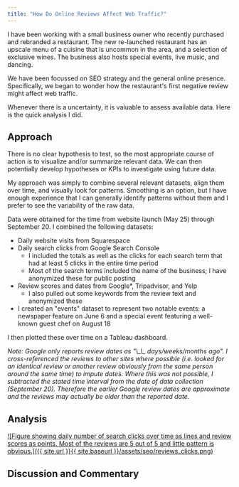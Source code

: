 ```yaml
---
title: "How Do Online Reviews Affect Web Traffic?"
---
```



I have been working with a small business owner who recently purchased and
rebranded a restaurant. The new re-launched restaurant has an upscale menu of
a cuisine that is uncommon in the area, and a selection of exclusive wines. The
business also hosts special events, live music, and dancing.

We have been focussed on SEO strategy and the general online presence.
Specifically, we began to wonder how the restaurant's first negative review
might affect web traffic.

Whenever there is a uncertainty, it is valuable to assess available data. Here
is the quick analysis I did.


## Approach

There is no clear hypothesis to test, so the most appropriate course of action
is to visualize and/or summarize relevant data. We can then potentially develop
hypotheses or KPIs to investigate using future data.

My approach was simply to combine several relevant datasets, align them over
time, and visually look for patterns. Smoothing is an option, but I have enough
experience that I can generally identify patterns without them and I prefer to
see the variability of the raw data.

Data were obtained for the time from website launch (May 25) through
September 20. I combined the following datasets:

<script style="text/javascript">
function toggleFootnote(id){
  if(document.getElementById(id).style.display == 'none'){
    document.getElementById(id).style.display = 'inline'
  }else{
    document.getElementById(id).style.display = 'none'
  }
}
</script>

- Daily website visits from Squarespace
- Daily search clicks from Google Search Console
  - I included the totals as well as the clicks for each search term that had at
    least 5 clicks in the entire time period
  - Most of the search terms included the name of the business; I have
    anonymized these for public posting
- Review scores and dates from
  Google<a onclick="toggleFootnote('gfootnote')">\*</a>, Tripadvisor, and Yelp
  - I also pulled out some keywords from the review text and anonymized these
- I created an "events" dataset to represent two notable events: a newspaper
  feature on June 6 and a special event featuring a well-known guest chef on
  August 18

I then plotted these over time on a Tableau dashboard.

<i id="gfootnote" style="{display:none}">
Note: Google only reports review dates as "\_\_ days/weeks/months ago". I
cross-referenced the reviews to other sites where possible (i.e. looked for an
identical review or another review obviously from the same person around the
same time) to impute dates. Where this was not possible, I subtracted the
stated time interval from the date of data collection (September 20).
Therefore the earlier Google review dates are approximate and the reviews may
actually be older than the reported date.
</i>


## Analysis

[![Figure showing daily number of search clicks over time as lines and review scores as points. Most of the reviews are 5 out of 5 and little pattern is obvious.]({{ site.url }}{{ site.baseurl }}/assets/seo/reviews_clicks.png)](https://public.tableau.com/views/ReviewsandSearchClicks/ReviewsandClicks?:language=en-US&:sid=&:redirect=auth&:display_count=n&:origin=viz_share_link)


## Discussion and Commentary


